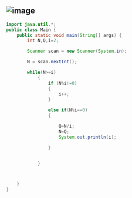 ![image](https://user-images.githubusercontent.com/100292629/157642638-2aac1f7f-58fe-4de5-bb50-de5b5f21d10a.png)
---
```java
import java.util.*;
public class Main {
    public static void main(String[] args) {
        int N,Q,i=2;

        Scanner scan = new Scanner(System.in);

        N = scan.nextInt();

        while(N>=i)
            {
                if (N%i!=0)
                {
                    i++;
                }

                else if(N%i==0)
                {

                    Q=N/i;
                    N=Q;
                    System.out.println(i);

                }


            }



    }
}
```
